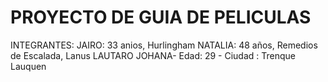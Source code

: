# PROYECTO DE GUIA DE PELICULAS
INTEGRANTES:
JAIRO: 33 anios, Hurlingham
NATALIA: 48 años, Remedios de Escalada, Lanus
LAUTARO
JOHANA- Edad: 29 - Ciudad : Trenque Lauquen

